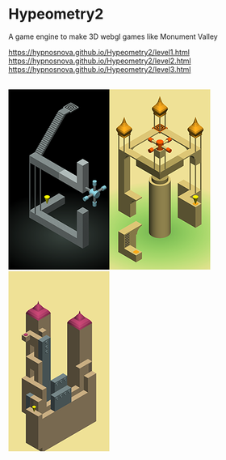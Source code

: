 # Hypeometry2

A game engine to make 3D webgl games like Monument Valley

https://hypnosnova.github.io/Hypeometry2/level1.html<br>
https://hypnosnova.github.io/Hypeometry2/level2.html<br>
https://hypnosnova.github.io/Hypeometry2/level3.html
<br><br>

<img src="screenshot/level1.png" style="width:200px"/><img src="screenshot/level2.png" style="200px"/><img src="screenshot/level3.png" style="200px"/>
